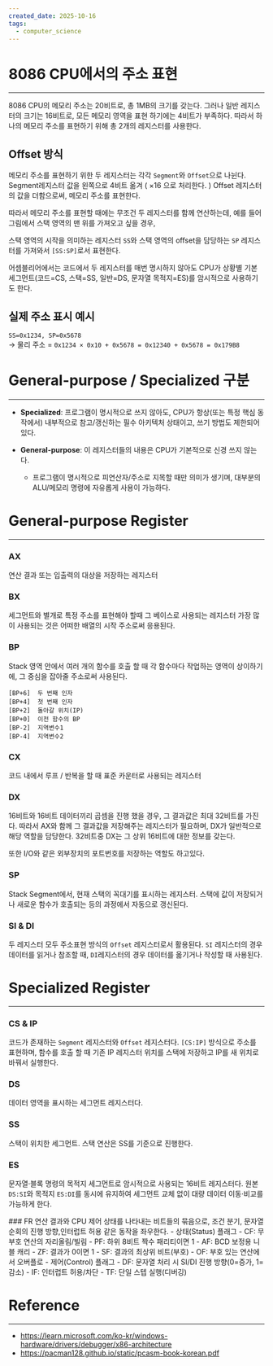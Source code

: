 ```yaml
---
created_date: 2025-10-16
tags:
  - computer_science
---
```

# 8086 CPU에서의 주소 표현
---
8086 CPU의 메모리 주소는 20비트로, 총 1MB의 크기를 갖는다.
그러나 일반 레지스터의 크기는 16비트로, 모든 메모리 영역을 표현 하기에는 4비트가 부족하다.
따라서 하나의 메모리 주소를 표현하기 위해 총 2개의 레지스터를 사용한다.

## Offset 방식
메모리 주소를 표현하기 위한 두 레지스터는 각각 `Segment`와 `Offset`으로 나뉜다.
Segment레지스터 값을 왼쪽으로 4비트 옮겨 ( $\times 16$ 으로 처리한다. ) Offset 레지스터의 값을 더함으로써, 메모리 주소를 표현한다.

따라서 메모리 주소를 표현할 때에는 무조건 두 레지스터를 함께 연산하는데, 예를 들어 그림에서 스택 영역의 맨 위를 가져오고 싶을 경우,

스택 영역의 시작을 의미하는 레지스터 `SS`와 스택 영역의 offset을 담당하는 `SP` 레지스터를 가져와서 `[SS:SP]`로서 표현한다.

어셈블리어에서는 코드에서 두 레지스터를 매번 명시하지 않아도 CPU가 상황별 기본 세그먼트(코드=CS, 스택=SS, 일반=DS, 문자열 목적지=ES)를 암시적으로 사용하기도 한다.
## 실제 주소 표시 예시
`SS=0x1234, SP=0x5678`  
→ 물리 주소 = `0x1234 × 0x10 + 0x5678 = 0x12340 + 0x5678 = 0x179B8`

   <div style="page-break-after: always;"></div>

# General-purpose / Specialized 구분
---
- **Specialized**: 프로그램이 명시적으로 쓰지 않아도, CPU가 항상(또는 특정 핵심 동작에서) 내부적으로 참고/갱신하는 필수 아키텍처 상태이고, 쓰기 방법도 제한되어 있다.

- **General-purpose**: 이 레지스터들의 내용은 CPU가 기본적으로 신경 쓰지 않는다. 
	- 프로그램이 명시적으로 피연산자/주소로 지목할 때만 의미가 생기며, 대부분의 ALU/메모리 명령에 자유롭게 사용이 가능하다.


# General-purpose Register
---
### AX
연산 결과 또는 입출력의 대상을 저장하는 레지스터
### BX
세그먼트와 별개로 특정 주소를 표현해야 할때 그 베이스로 사용되는 레지스터
가장 많이 사용되는 것은 어떠한 배열의 시작 주소로써 응용된다.

### BP
Stack 영역 안에서 여러 개의 함수를 호출 할 때 각 함수마다 작업하는 영역이 상이하기에, 그 중심을 잡아줄 주소로써 사용된다.
```
[BP+6]  두 번째 인자
[BP+4]  첫 번째 인자
[BP+2]  돌아갈 위치(IP)
[BP+0]  이전 함수의 BP
[BP-2]  지역변수1
[BP-4]  지역변수2
```

### CX
코드 내에서 루프 / 반복을 할 때 표준 카운터로 사용되는 레지스터  

### DX
16비트와 16비트 데이터끼리 곱셈을 진행 했을 경우, 그 결과값은 최대 32비트를 가진다.
따라서 AX와 함께 그 결과값을 저장해주는 레지스터가 필요하며, DX가 일반적으로 해당 역할을 담당한다.
32비트중 DX는 그 상위 16비트에 대한 정보를 갖는다.

또한 I/O와 같은 외부장치의 포트번호를 저장하는 역할도 하고있다. 

   <div style="page-break-after: always;"></div>

### SP
Stack Segment에서, 현재 스택의 꼭대기를 표시하는 레지스터.
스택에 값이 저장되거나 새로운 함수가 호출되는 등의 과정에서 자동으로 갱신된다.

### SI & DI
두 레지스터 모두 주소표현 방식의 `Offset` 레지스터로서 활용된다.
`SI` 레지스터의 경우 데이터를 읽거나 참조할 때, `DI`레지스터의 경우 데이터를 옮기거나 작성할 때 사용된다.
<br>   <div style="page-break-after: always;"></div>

# Specialized Register
---
### CS & IP
코드가 존재하는 `Segment` 레지스터와 `Offset` 레지스터다.
`[CS:IP]` 방식으로 주소를 표현하며, 함수를 호출 할 때 기존 IP 레지스터 위치를 스택에 저장하고 IP를 새 위치로 바꿔서 실행한다.

### DS
데이터 영역을 표시하는 세그먼트 레지스터다.

### SS
스택이 위치한 세그먼트. 스택 연산은 SS를 기준으로 진행한다.

### ES
문자열·블록 명령의 목적지 세그먼트로 암시적으로 사용되는 16비트 레지스터다. 원본 `DS:SI`와 목적지 `ES:DI`를 동시에 유지하여 세그먼트 교체 없이 대량 데이터 이동·비교를 가능하게 한다.

   <div style="page-break-after: always;"></div>
### FR
연산 결과와 CPU 제어 상태를 나타내는 비트들의 묶음으로, 조건 분기, 문자열 순회의 진행 방향,인터럽트 허용 같은 동작을 좌우한다.
- 상태(Status) 플래그
    - CF: 무부호 연산의 자리올림/빌림
    - PF: 하위 8비트 짝수 패리티이면 1
    - AF: BCD 보정용 니블 캐리
    - ZF: 결과가 0이면 1
    - SF: 결과의 최상위 비트(부호)
    - OF: 부호 있는 연산에서 오버플로
- 제어(Control) 플래그
    - DF: 문자열 처리 시 SI/DI 진행 방향(0=증가, 1=감소)
    - IF: 인터럽트 허용/차단
    - TF: 단일 스텝 실행(디버깅)

# Reference
---
- https://learn.microsoft.com/ko-kr/windows-hardware/drivers/debugger/x86-architecture
- https://pacman128.github.io/static/pcasm-book-korean.pdf